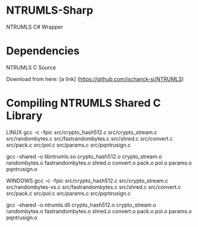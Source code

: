 # NTRUMLS-Sharp
NTRUMLS C# Wrapper

# Dependencies
NTRUMLS C Source

Download from here: [a link] (https://github.com/jschanck-si/NTRUMLS)

# Compiling NTRUMLS Shared C Library


LINUX
gcc -c -fpic src/crypto_hash512.c src/crypto_stream.c src/randombytes.c src/fastrandombytes.c src/shred.c src/convert.c src/pack.c src/pol.c src/params.c src/pqntrusign.c

gcc -shared -o libntrumls.so crypto_hash512.o crypto_stream.o randombytes.o fastrandombytes.o shred.o convert.o pack.o pol.o params.o pqntrusign.o

WINDOWS
gcc -c -fpic src/crypto_hash512.c src/crypto_stream.c src/randombytes-vs.c src/fastrandombytes.c src/shred.c src/convert.c src/pack.c src/pol.c src/params.c src/pqntrusign.c

gcc -shared -o ntrumls.dll crypto_hash512.o crypto_stream.o randombytes.o fastrandombytes.o shred.o convert.o pack.o pol.o params.o pqntrusign.o
